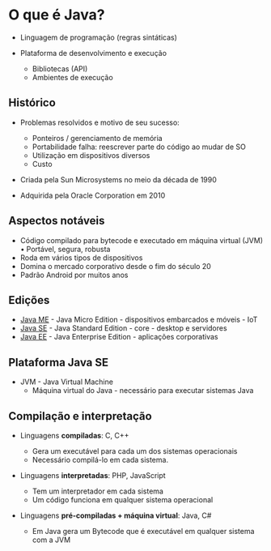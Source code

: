 # O que é Java?

* Linguagem de programação (regras sintáticas)

* Plataforma de desenvolvimento e execução
	* Bibliotecas (API) 
	* Ambientes de execução

## Histórico

* Problemas resolvidos e motivo de seu sucesso:
	* Ponteiros / gerenciamento de memória
	* Portabilidade falha: reescrever parte do código ao mudar de SO
	* Utilização em dispositivos diversos
	* Custo

* Criada pela Sun Microsystems no meio da década de 1990

* Adquirida pela Oracle Corporation em 2010

## Aspectos notáveis

* Código compilado para bytecode e executado em máquina virtual (JVM) • Portável, segura, robusta
* Roda em vários tipos de dispositivos
* Domina o mercado corporativo desde o fim do século 20
* Padrão Android por muitos anos

## Edições

* [Java ME](http://www.oracle.com/technetwork/java/javame) - Java Micro Edition - dispositivos embarcados e móveis - IoT
* [Java SE](http://www.oracle.com/technetwork/java/javase) - Java Standard Edition - core - desktop e servidores
* [Java EE](http://www.oracle.com/technetwork/java/javaee) - Java Enterprise Edition - aplicações corporativas 

## Plataforma Java SE


* JVM - Java Virtual Machine
	* Máquina virtual do Java - necessário para executar sistemas Java

## Compilação e interpretação


* Linguagens **compiladas**: C, C++
	* Gera um executável para cada um dos sistemas operacionais
	* Necessário compilá-lo em cada sistema.

* Linguagens **interpretadas**: PHP, JavaScript
	* Tem um interpretador em cada sistema
	* Um código funciona em qualquer sistema operacional

* Linguagens **pré-compiladas + máquina virtual**: Java, C#
	* Em Java gera um Bytecode que é executável em qualquer sistema com a JVM


